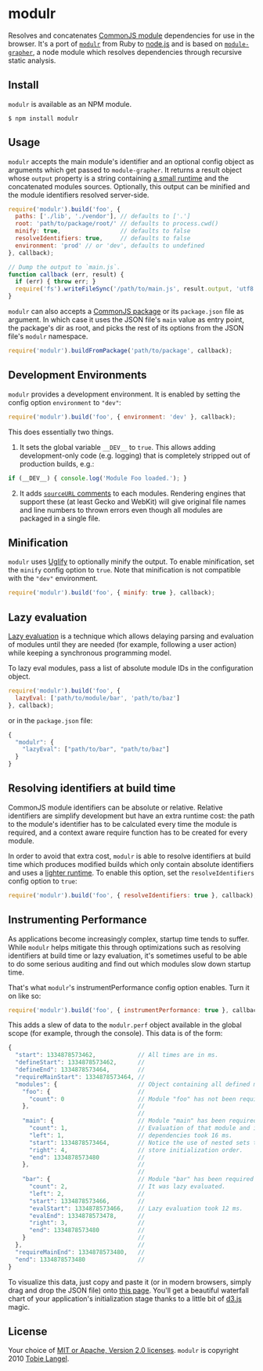 modulr
======

Resolves and concatenates [CommonJS module][1] dependencies for use in the browser. It's a port of [`modulr`][2] from Ruby to [node.js][3] and is based on [`module-grapher`][4], a node module which resolves dependencies through recursive static analysis.

Install
-------

`modulr` is available as an NPM module.

    $ npm install modulr

Usage
-----

`modulr` accepts the main module's identifier and an optional config object as arguments which get passed to `module-grapher`. It returns a result object whose `output` property is a string containing [a small runtime][5] and the concatenated modules sources. Optionally, this output can be minified and the module identifiers resolved server-side.

```javascript
require('modulr').build('foo', {
  paths: ['./lib', './vendor'], // defaults to ['.']
  root: 'path/to/package/root/' // defaults to process.cwd()
  minify: true,                 // defaults to false
  resolveIdentifiers: true,     // defaults to false
  environment: 'prod' // or 'dev', defaults to undefined
}, callback);

// Dump the output to `main.js`.
function callback (err, result) {
  if (err) { throw err; }
  require('fs').writeFileSync('/path/to/main.js', result.output, 'utf8');
}
```

`modulr` can also accepts a [CommonJS package][6] or its `package.json` file as argument. In which case it uses the JSON file's `main` value as entry point, the package's dir as root, and picks the rest of its options from the JSON file's `modulr` namespace.

```javascript
require('modulr').buildFromPackage('path/to/package', callback);
```

Development Environments
------------------------

`modulr` provides a development environment. It is enabled by setting the config option `environment` to `"dev"`:

```javascript
require('modulr').build('foo', { environment: 'dev' }, callback);
```
This does essentially two things.

1. It sets the global variable `__DEV__` to `true`. This allows adding development-only code (e.g. logging) that is completely stripped out of production builds, e.g.:
```javascript
if (__DEV__) { console.log('Module Foo loaded.'); }
```

2. It adds [`sourceURL` comments](http://blog.getfirebug.com/2009/08/11/give-your-eval-a-name-with-sourceurl/) to each modules. Rendering engines that support these (at least Gecko and WebKit) will give original file names and line numbers to thrown errors even though all modules are packaged in a single file.

Minification
------------

`modulr` uses [Uglify](https://github.com/mishoo/UglifyJS/) to optionally minify the output. To enable minification, set the `minify` config option to `true`. Note that minification is not compatible with the `"dev"` environment.

```javascript
require('modulr').build('foo', { minify: true }, callback);
```

Lazy evaluation
---------------

[Lazy evaluation](http://calendar.perfplanet.com/2011/lazy-evaluation-of-commonjs-modules/) is a technique which allows delaying parsing and evaluation of modules until they are needed (for example, following a user action) while keeping a synchronous programming model.

To lazy eval modules, pass a list of absolute module IDs in the configuration object.

```javascript
require('modulr').build('foo', {
  lazyEval: ['path/to/module/bar', 'path/to/baz']
}, callback);
```

or in the `package.json` file:

```javascript
{
  "modulr": {
    "lazyEval": ["path/to/bar", "path/to/baz"]
  }
}
```

Resolving identifiers at build time
-----------------------------------

CommonJS module identifiers can be absolute or relative. Relative identifiers are simplify development but have an extra runtime cost: the path to the module's identifier has to be calculated every time the module is required, and a context aware require function has to be created for every module.

In order to avoid that extra cost, `modulr` is able to resolve identifiers at build time which produces modified builds which only contain absolute identifiers and uses a [lighter runtime](https://github.com/tobie/modulr-node/blob/master/assets/modulr.sync.resolved.js). To enable this option, set the `resolveIdentifiers` config option to `true`:

```javascript
require('modulr').build('foo', { resolveIdentifiers: true }, callback);
```

Instrumenting Performance
-------------------------

As applications become increasingly complex, startup time tends to suffer. While `modulr` helps mitigate this through optimizations such as resolving identifiers at build time or lazy evaluation, it's sometimes useful to be able to do some serious auditing and find out which modules slow down startup time.

That's what `modulr`'s instrumentPerformance config option enables. Turn it on like so:

```javascript
require('modulr').build('foo', { instrumentPerformance: true }, callback);
```

This adds a slew of data to the `modulr.perf` object available in the global scope (for example, through the console). This data is of the form:

```javascript
{
  "start": 1334878573462,            // All times are in ms.
  "defineStart": 1334878573462,      //
  "defineEnd": 1334878573464,        //
  "requireMainStart": 1334878573464, //
  "modules": {                       // Object containing all defined modules.
    "foo": {                         //
      "count": 0                     // Module "foo" has not been required yet.
    },                               //
                                     //
    "main": {                        // Module "main" has been required once.
      "count": 1,                    // Evaluation of that module and it's
      "left": 1,                     // dependencies took 16 ms.
      "start": 1334878573464,        // Notice the use of nested sets to
      "right": 4,                    // store initialization order.
      "end": 1334878573480           //
    },                               //
                                     //
    "bar": {                         // Module "bar" has been required twice.
      "count": 2,                    // It was lazy evaluated.
      "left": 2,                     //
      "start": 1334878573466,        //
      "evalStart": 1334878573466,    // Lazy evaluation took 12 ms.
      "evalEnd": 1334878573478,      //
      "right": 3,                    //
      "end": 1334878573480           //
    }                                //
  },                                 //
  "requireMainEnd": 1334878573480,   //
  "end": 1334878573480               //
}
```

To visualize this data, just copy and paste it (or in modern browsers, simply drag and drop the JSON file) onto [this page](http://tobie.github.com/modulr-node/perf.html). You'll get a beautiful waterfall chart of your application's initialization stage thanks to a little bit of [d3.js](http://mbostock.github.com/d3/) magic.

License
-------

Your choice of [MIT or Apache, Version 2.0 licenses][7]. `modulr` is copyright 2010 [Tobie Langel][8].

[1]: http://wiki.commonjs.org/wiki/Modules/1.1
[2]: https://github.com/tobie/modulr
[3]: http://nodejs.org
[4]: https://github.com/tobie/module-grapher
[5]: https://github.com/tobie/modulr-node/blob/master/assets/modulr.sync.js
[6]: http://wiki.commonjs.org/wiki/Packages/1.1
[7]: https://raw.github.com/tobie/modulr-node/master/LICENSE
[8]: http://tobielangel.com

